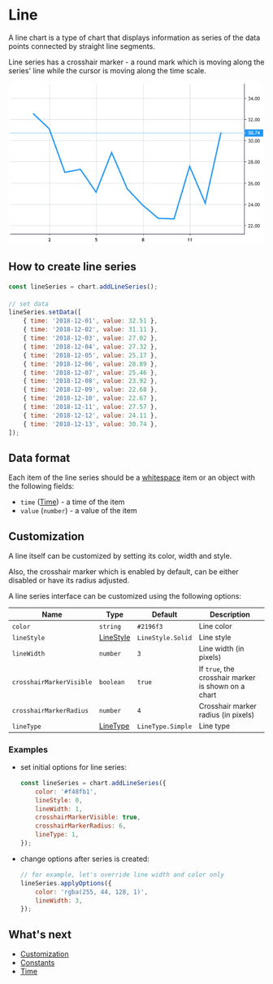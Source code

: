 # Line

A line chart is a type of chart that displays information as series of the data points connected by straight line segments.

Line series has a crosshair marker - a round mark which is moving along the series' line while the cursor is moving along the time scale.

![Line chart example](./assets/line-series.png "Line chart example")

## How to create line series

```js
const lineSeries = chart.addLineSeries();

// set data
lineSeries.setData([
    { time: '2018-12-01', value: 32.51 },
    { time: '2018-12-02', value: 31.11 },
    { time: '2018-12-03', value: 27.02 },
    { time: '2018-12-04', value: 27.32 },
    { time: '2018-12-05', value: 25.17 },
    { time: '2018-12-06', value: 28.89 },
    { time: '2018-12-07', value: 25.46 },
    { time: '2018-12-08', value: 23.92 },
    { time: '2018-12-09', value: 22.68 },
    { time: '2018-12-10', value: 22.67 },
    { time: '2018-12-11', value: 27.57 },
    { time: '2018-12-12', value: 24.11 },
    { time: '2018-12-13', value: 30.74 },
]);
```

## Data format

Each item of the line series should be a [whitespace](./whitespace-data.md) item or an object with the following fields:

- `time` ([Time](./time.md)) - a time of the item
- `value` (`number`) - a value of the item

## Customization

A line itself can be customized by setting its color, width and style.

Also, the crosshair marker which is enabled by default, can be either disabled or have its radius adjusted.

A line series interface can be customized using the following options:

|Name|Type|Default|Description|
|----|----|-------|-----------|
|`color`|`string`|`#2196f3`|Line color|
|`lineStyle`|[LineStyle](./constants.md#linestyle)|`LineStyle.Solid`|Line style|
|`lineWidth`|`number`|`3`|Line width (in pixels)|
|`crosshairMarkerVisible`|`boolean`|`true`|If `true`, the crosshair marker is shown on a chart|
|`crosshairMarkerRadius`|`number`|`4`|Crosshair marker radius (in pixels)|
|`lineType`|[LineType](./constants.md#linetype)|`LineType.Simple`|Line type|

### Examples

- set initial options for line series:

    ```js
    const lineSeries = chart.addLineSeries({
        color: '#f48fb1',
        lineStyle: 0,
        lineWidth: 1,
        crosshairMarkerVisible: true,
        crosshairMarkerRadius: 6,
        lineType: 1,
    });
    ```

- change options after series is created:

    ```js
    // for example, let's override line width and color only
    lineSeries.applyOptions({
        color: 'rgba(255, 44, 128, 1)',
        lineWidth: 3,
    });
    ```

## What's next

- [Customization](./customization.md)
- [Constants](./constants.md)
- [Time](./time.md)
